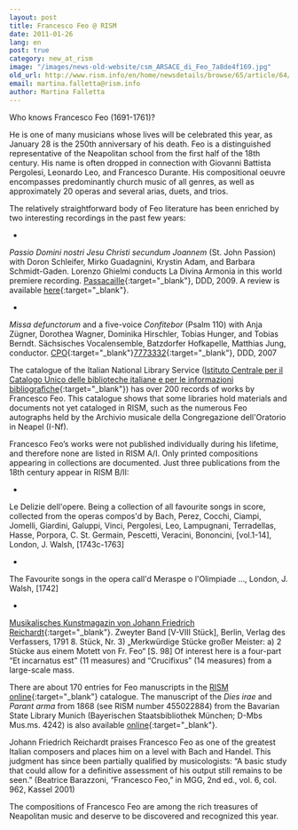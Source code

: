 ```yaml
---
layout: post
title: Francesco Feo @ RISM
date: 2011-01-26
lang: en
post: true
category: new_at_rism
image: "/images/news-old-website/csm_ARSACE_di_Feo_7a8de4f169.jpg"
old_url: http://www.rism.info/en/home/newsdetails/browse/65/article/64/francesco-feo-rism.html
email: martina.falletta@rism.info
author: Martina Falletta
---
```


Who knows Francesco Feo (1691-1761)?

He is one of many musicians whose lives will be celebrated this year, as January 28 is the 250th anniversary of his death. Feo is a distinguished representative of the Neapolitan school from the first half of the 18th century. His name is often dropped in connection with Giovanni Battista Pergolesi, Leonardo Leo, and Francesco Durante. His compositional oeuvre encompasses predominantly church music of all genres, as well as approximately 20 operas and several arias, duets, and trios.

The relatively straightforward body of Feo literature has been enriched by two interesting recordings in the past few years:

-

_Passio Domini nostri Jesu Christi secundum Joannem_ (St. John Passion) with Doron Schleifer, Mirko Guadagnini, Krystin Adam, and Barbara Schmidt-Gaden. Lorenzo Ghielmi conducts La Divina Armonia in this world premiere recording. [Passacaille](http://www.passacaille.be/CD.aspx?ID=81){:target="_blank"}, DDD, 2009. A review is available [here](http://www.mascellaro.it/node/41795){:target="_blank"}.

-

_Missa defunctorum_ and a five-voice _Confitebor_ (Psalm 110) with Anja Zügner, Dorothea Wagner, Dominika Hirschler, Tobias Hunger, and Tobias Berndt. Sächsisches Vocalensemble, Batzdorfer Hofkapelle, Matthias Jung, conductor. [CPO](http://www.prestoclassical.co.uk/r/CPO/7773332){:target="_blank"}[7773332](http://www.prestoclassical.co.uk/r/CPO/7773332){:target="_blank"}, DDD, 2007


The catalogue of the Italian National Library Service ([Istituto Centrale per il Catalogo Unico delle biblioteche italiane e per le informazioni bibliografiche](http://opac.sbn.it/opacsbn/opac/iccu/musica.jsp){:target="_blank"}) has over 200 records of works by Francesco Feo. This catalogue shows that some libraries hold materials and documents not yet cataloged in RISM, such as the numerous Feo autographs held by the Archivio musicale della Congregazione dell'Oratorio in Neapel (I-Nf).

Francesco Feo’s works were not published individually during his lifetime, and therefore none are listed in RISM A/I. Only printed compositions appearing in collections are documented. Just three publications from the 18th century appear in RISM B/II:

-

Le Delizie dell'opere. Being a collection of all favourite songs in score, collected from the operas compos'd by Bach, Perez, Cocchi, Ciampi, Jomelli, Giardini, Galuppi, Vinci, Pergolesi, Leo, Lampugnani, Terradellas, Hasse, Porpora, C. St. Germain, Pescetti, Veracini, Bononcini, [vol.1-14], London, J. Walsh, [1743c-1763]

-

The Favourite songs in the opera call'd Meraspe o l'Olimpiade …, London, J. Walsh, [1742]

-

[Musikalisches Kunstmagazin von Johann Friedrich Reichardt](http://ia700303.us.archive.org/16/items/MusikalischesKunstmagazinBd.21791/ReichardtMusikalischesKunstmagazinB21791_text.pdf){:target="_blank"}. Zweyter Band [V-VIII Stück], Berlin, Verlag des Verfassers, 1791
8. Stück, Nr. 3) „Merkwürdige Stücke großer Meister: a) 2 Stücke aus einem Motett von Fr. Feo“ [S. 98] Of interest here is a four-part “Et incarnatus est” (11 measures) and “Crucifixus” (14 measures) from a large-scale mass.


There are about 170 entries for Feo manuscripts in the [RISM online](https://opac.rism.info/search?View=rism&author=Francesco+Feo){:target="_blank"} catalogue. The manuscript of the _Dies irae_ and _Parant arma_ from 1868 (see RISM number 455022884) from the Bavarian State Library Munich (Bayerischen Staatsbibliothek München; D-Mbs Mus.ms. 4242) is also available [online](http://daten.digitale-sammlungen.de/~db/bsb00004706/images/){:target="_blank"}.

Johann Friedrich Reichardt praises Francesco Feo as one of the greatest Italian composers and places him on a level with Bach and Handel. This judgment has since been partially qualified by musicologists: “A basic study that could allow for a definitive assessment of his output still remains to be seen.” (Beatrice Barazzoni, “Francesco Feo,” in MGG, 2nd ed., vol. 6, col. 962, Kassel 2001)

The compositions of Francesco Feo are among the rich treasures of Neapolitan music and deserve to be discovered and recognized this year.